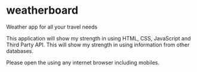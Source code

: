 # weatherboard
Weather app for all your travel needs

This application will show my strength in using HTML, CSS, JavaScript and Third Party API. This will show my strength in using information from other databases.

Please open the using any internet browser including mobiles.